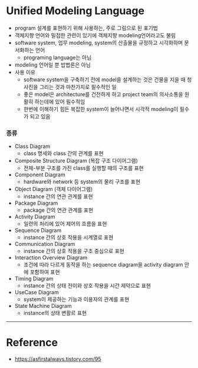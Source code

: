 # Unified Modeling Language

- program 설계를 표현하기 위해 사용하는, 주로 그림으로 된 표기법
- 객체지향 언어와 밀접한 관련이 있기에 객체지향 modeling언어라고도 불림
- software system, 업무 modeling, system의 산출물을 규정하고 시각화하며 문서화하는 언어
  - programing language는 아님
- modeling 언어일 뿐 밥법론은 아님
- 사용 이유
  - software system을 구축하기 전에 model을 설계하는 것은 건물을 지을 때 청사진을 그리는 것과 마찬가지로 필수적인 일
  - 좋은 model은 architecture를 건전하게 하고 project team의 의사소통을 원활히 하는데에 있어 필수적임
  - 한번에 이해하기 힘든 복잡한 system이 늘어나면서 시각적 modeling이 필수가 되고 있음

### 종류

- Class Diagram
  - class 명세와 class 간의 관계를 표현
- Composite Structure Diagram (복잡 구조 다이어그램)
  - 전체-부분 구조를 가진 class를 실행할 때의 구조를 표현
- Component Diagram
  - hardware와 network 등 system의 물리 구조를 표현
- Object Diagram (객체 다이어그램)
  - instance 간의 연관 관계를 표현
- Package Diagram
  - package 간의 연관 관계를 표현
- Activity Diagram
  - 일련의 처리에 있어 제어의 흐름을 표현
- Sequence Diagram
  - instance 간의 상호 작용을 시계열로 표현
- Communication Diagram
  - instance 간의 상호 작용을 구조 중심으로 표현
- Interaction Overview Diagram
  - 조건에 따라 다르게 동작을 하는 sequence diagram을 activity diagram 안에 포함하여 표현
- Timing Diagram
  - instance 간의 상태 전이와 상호 작용을 시간 제약으로 표현
- UseCase Diagram
  - system이 제공하는 기능과 이용자의 관계를 표현
- State Machine Diagram
  - instance의 상태 변활르 표현

---

# Reference

- https://asfirstalways.tistory.com/95



